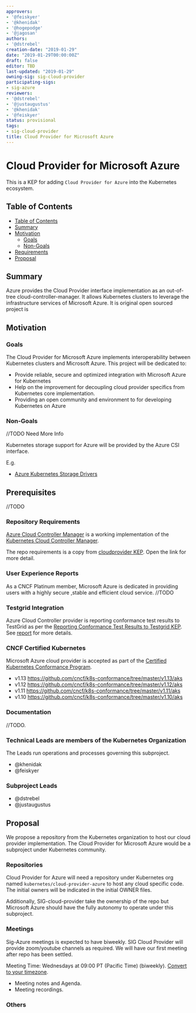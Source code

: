 ```yaml
---
approvers:
- '@feiskyer'
- '@khenidak'
- '@hogepodge'
- '@jagosan'
authors:
- '@dstrebel'
creation-date: "2019-01-29"
date: "2019-01-29T00:00:00Z"
draft: false
editor: TBD
last-updated: "2019-01-29"
owning-sig: sig-cloud-provider
participating-sigs:
- sig-azure
reviewers:
- '@dstrebel'
- '@justaugustus'
- '@khenidak'
- '@feiskyer'
status: provisional
tags:
- sig-cloud-provider
title: Cloud Provider for Microsoft Azure
---
```

# Cloud Provider for Microsoft Azure

This is a KEP for adding ```Cloud Provider for Azure``` into the Kubernetes ecosystem.

## Table of Contents

* [Table of Contents](#table-of-contents)
* [Summary](#summary)
* [Motivation](#motivation)
    * [Goals](#goals)
    * [Non-Goals](#non-goals)
* [Requirements](#requirements)
* [Proposal](#proposal)

## Summary

Azure provides the Cloud Provider interface implementation as an out-of-tree cloud-controller-manager. It allows Kubernetes clusters to leverage the infrastructure services of Microsoft Azure.
It is original open sourced project is 

## Motivation

### Goals

The Cloud Provider for Microsoft Azure implements interoperability between Kubernetes clusters and Microsoft Azure. This project will be dedicated to:
- Provide reliable, secure and optimized integration with Microsoft Azure for Kubernetes
- Help on the improvement for decoupling cloud provider specifics from Kubernetes core implementation.
- Providing an open community and environment to for developing Kubernetes on Azure 



### Non-Goals

//TODO Need More Info

Kubernetes storage support for Azure will be provided by the Azure CSI interface.

E.g.

* [Azure Kubernetes Storage Drivers](https://github.com/Azure/kubernetes-volume-drivers/tree/master/csi)

## Prerequisites

//TODO

### Repository Requirements

[Azure Cloud Controller Manager](https://github.com/kubernetes/cloud-provider-azure) is a working implementation of the [Kubernetes Cloud Controller Manager](https://kubernetes.io/docs/tasks/administer-cluster/running-cloud-controller/).

The repo requirements is a copy from [cloudprovider KEP](https://github.com/kubernetes/community/blob/master/keps/sig-cloud-provider/0002-cloud-controller-manager.md#repository-requirements). Open the link for more detail.

### User Experience Reports
As a CNCF Platinum member, Microsoft Azure is dedicated in providing users with a highly secure ,stable and efficient cloud service. //TODO

### Testgrid Integration
 Azure Cloud Controller provider is reporting conformance test results to TestGrid as per the [Reporting Conformance Test Results to Testgrid KEP](https://github.com/kubernetes/enhancements/blob/master/keps/sig-cloud-provider/0018-testgrid-conformance-e2e.md).
 See [report](https://testgrid.k8s.io/sig-azure-master#azure-master-conformance) for more details.

### CNCF Certified Kubernetes
 Microsoft Azure cloud provider is accepted as part of the [Certified Kubernetes Conformance Program](https://github.com/cncf/k8s-conformance).
 * v1.13 https://github.com/cncf/k8s-conformance/tree/master/v1.13/aks
 * v1.12 https://github.com/cncf/k8s-conformance/tree/master/v1.12/aks
 * v1.11 https://github.com/cncf/k8s-conformance/tree/master/v1.11/aks
 * v1.10 https://github.com/cncf/k8s-conformance/tree/master/v1.10/aks


### Documentation
 
//TODO.
 
### Technical Leads are members of the Kubernetes Organization

The Leads run operations and processes governing this subproject.

* @khenidak
* @feiskyer

### Subproject Leads

* @dstrebel
* @justaugustus

## Proposal

We propose a repository from the Kubernetes organization to host our cloud provider implementation.  The Cloud Provider for Microsoft Azure would be a subproject under Kubernetes community.

### Repositories

Cloud Provider for Azure will need a repository under Kubernetes org named ```kubernetes/cloud-provider-azure``` to host any cloud specific code. The initial owners will be indicated in the initial OWNER files.

Additionally, SIG-cloud-provider take the ownership of the repo but Microsoft Azure should have the fully autonomy to operate under this subproject.

### Meetings

Sig-Azure meetings is expected to have biweekly. SIG Cloud Provider will provide zoom/youtube channels as required. We will have our first meeting after repo has been settled.

Meeting Time: Wednesdays at 09:00 PT (Pacific Time) (biweekly). [Convert to your timezone](http://www.thetimezoneconverter.com/?t=20:00&tz=PT%20%28Pacific%20Time%29).
- Meeting notes and Agenda.
- Meeting recordings.


### Others
